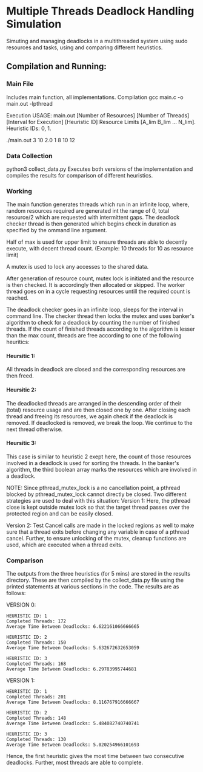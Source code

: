 # Multiple Threads Deadlock Handling Simulation

Simuting and managing deadlocks in a multithreaded system using sudo resources and tasks, using and comparing different heuristics.

## Compilation and Running:

### Main File
Includes main function, all implementations.
Compilation
gcc main.c -o main.out -lpthread


Execution
USAGE: main.out [Number of Resources] [Number of Threads] [Interval for Execution] [Heuristic ID] Resource Limits [A_lim B_lim ... N_lim]. Heuristic IDs: 0, 1.

./main.out 3 10 2.0 1 8 10 12

### Data Collection
python3 collect_data.py
Executes both versions of the implementation and compiles the results for comparison of different heuristics.

### Working
The main function generates threads which run in an infinite loop, where, random resources required are generated int the range of 0, total resource/2 which are requested with intermittent gaps.
The deadlock checker thread is then generated which begins check in duration as specified by the ommand line argument.

Half of max is used for upper limit to ensure threads are able to decently execute, with decent thread count. 
(Example: 10 threads for 10 as resource limit)

A mutex is used to lock any accesses to the shared data.

After generation of resource count, mutex lock is initiated and the resource is then checked. It is accordingly then allocated or skipped.
The worker thread goes on in a cycle requesting resources untill the required count is reached.

The deadlock checker goes in an infinite loop, sleeps for the interval in command line.
The checker thread then locks the mutex and uses banker's algorithm to check for a deadlock by counting the number of finished threads.
If the count of finished threads according to the algorithm is lesser than the max count, threads are free according to one of the following heuritics:

#### Heursitic 1:
All threads in deadlock are closed and the corresponding resources are then freed.

#### Heursitic 2:
The deadlocked threads are arranged in the descending order of their (total) resource usage and are then closed one by one. After closing each thread and freeing its resources, we again check if the deadlock is removed. 
If deadlocked is removed, we break the loop. We continue to the next thread otherwise.

#### Heursitic 3:
This case is similar to heuristic 2 exept here, the count of those resources involved in a deadlock is used for sorting the threads. In the banker's algorithm, the third boolean array marks the resources which are involved in a deadlock.

NOTE: 
Since pthread_mutex_lock is a no cancellation point, a pthread blocked by pthread_mutex_lock cannot directly be closed. 
Two different strategies are used to deal with this situation:
Version 1:
Here, the pthread close is kept outside mutex lock so that the target thread passes over the protected region and can be easily closed.

Version 2:
Test Cancel calls are made in the locked regions as well to make sure that a thread exits before changing any variable in case of a pthread cancel. Further, to ensure unlocking of the mutex, cleanup functions are used, which are executed when a thread exits.


### Comparison
The outputs from the three heuristics (for 5 mins) are stored in the results directory. 
These are then compiled by the collect_data.py file using the printed statements at various sections in the code. The results are as follows:

VERSION 0:

	HEURISTIC ID: 1
	Completed Threads: 172
	Average Time Between Deadlocks: 6.622161066666665

	HEURISTIC ID: 2
	Completed Threads: 150
	Average Time Between Deadlocks: 5.632672632653059

	HEURISTIC ID: 3
	Completed Threads: 168
	Average Time Between Deadlocks: 6.29783995744681

VERSION 1:

	HEURISTIC ID: 1
	Completed Threads: 201
	Average Time Between Deadlocks: 8.116767916666667

	HEURISTIC ID: 2
	Completed Threads: 148
	Average Time Between Deadlocks: 5.484082740740741

	HEURISTIC ID: 3
	Completed Threads: 130
	Average Time Between Deadlocks: 5.020254966101693

Hence, the first heuristic gives the most time between two consecutive deadlocks.
Further, most threads are able to complete.
